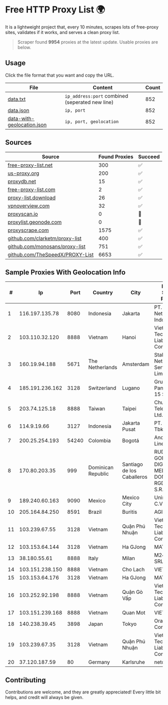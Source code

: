 
# Free HTTP Proxy List 🌍

It is a lightweight project that, every 10 minutes, scrapes lots of free-proxy sites, validates if it works, and serves a clean proxy list.


> Scraper found **9954** proxies at the latest update. Usable proxies are below.

## Usage

Click the file format that you want and copy the URL.


|File|Content|Count|
|----|-------|-----|
|[data.txt](https://raw.githubusercontent.com/themiralay/Proxy-List-World/master/data.txt)|`ip_address:port` combined (seperated new line)|852|
|[data.json](https://raw.githubusercontent.com/themiralay/Proxy-List-World/master/data.json)|`ip, port`|852|
|[data-with-geolocation.json](https://raw.githubusercontent.com/themiralay/Proxy-List-World/master/data-with-geolocation.json)|`ip, port, geolocation`|852|

## Sources

|Source|Found Proxies|Succeed|
|------|-------------|-------|
|[free-proxy-list.net](https://free-proxy-list.net)|300|✅|
|[us-proxy.org](https://www.us-proxy.org)|200|✅|
|[proxydb.net](http://proxydb.net)|15|✅|
|[free-proxy-list.com](https://free-proxy-list.com/?page=&port=&type%5B%5D=http&type%5B%5D=https&up_time=0&search=Search)|2|✅|
|[proxy-list.download](https://www.proxy-list.download/HTTP)|26|✅|
|[vpnoverview.com](https://vpnoverview.com/privacy/anonymous-browsing/free-proxy-servers)|32|✅|
|[proxyscan.io](https://www.proxyscan.io)|0|🚫|
|[proxylist.geonode.com](https://proxylist.geonode.com/api/proxy-list?limit=300&page=1&sort_by=lastChecked&sort_type=desc&protocols=http,https)|0|🚫|
|[proxyscrape.com](https://api.proxyscrape.com/v2/?request=displayproxies&protocol=http&timeout=10000&country=all&ssl=all&anonymity=all)|1575|✅|
|[github.com/clarketm/proxy-list](https://raw.githubusercontent.com/clarketm/proxy-list/master/proxy-list-raw.txt)|400|✅|
|[github.com/monosans/proxy-list](https://raw.githubusercontent.com/monosans/proxy-list/main/proxies/http.txt)|751|✅|
|[github.com/TheSpeedX/PROXY-List](https://raw.githubusercontent.com/TheSpeedX/PROXY-List/master/http.txt)|6653|✅|


## Sample Proxies With Geolocation Info

|#|Ip|Port|Country|City|Internet Service Provider|
|-|--|----|-------|----|-------------------------|
|1|116.197.135.78|8080|Indonesia|Jakarta|PT. Fiber Networks Indonesia|
|2|103.110.32.120|8888|Vietnam|Hanoi|Viet Digital Technology Liability Company|
|3|160.19.94.188|5671|The Netherlands|Amsterdam|Stallion Network Services Limited|
|4|185.191.236.162|3128|Switzerland|Lugano|Grupo Panaglobal 15 S.A|
|5|203.74.125.18|8888|Taiwan|Taipei|Chunghwa Telecom Co., Ltd.|
|6|114.9.19.66|3127|Indonesia|Jakarta Pusat|PT. INDOSAT Tbk|
|7|200.25.254.193|54240|Colombia|Bogotá|Andinet ON Line|
|8|170.80.203.35|999|Dominican Republic|Santiago de los Caballeros|RUDDY GONZALEZ DIGITAL MEDIA DOMINICANA, RGDIMAX, S.R.L|
|9|189.240.60.163|9090|Mexico|Mexico City|Uninet S.A. de C.V.|
|10|205.164.84.250|8591|Brazil|Buritis|AGIS|
|11|103.239.67.55|3128|Vietnam|Quận Phú Nhuận|Viet Digital Technology Liability Company|
|12|103.153.64.144|3128|Vietnam|Ha GJong|MAT-HN|
|13|38.180.55.61|8888|Italy|Milan|M247 Europe SRL|
|14|103.151.238.150|8888|Vietnam|Cho Lach|VIETBRANDS|
|15|103.153.64.176|3128|Vietnam|Ha GJong|MAT-HN|
|16|103.252.92.198|8888|Vietnam|Quận Gò Vấp|Viet Digital Technology Liability Company|
|17|103.151.239.168|8888|Vietnam|Quan Mot|VIETBRANDS|
|18|140.238.39.45|3898|Japan|Tokyo|Oracle Corporation|
|19|103.239.67.35|3128|Vietnam|Quận Phú Nhuận|Viet Digital Technology Liability Company|
|20|37.120.187.59|80|Germany|Karlsruhe|netcup GmbH|



## Contributing

Contributions are welcome, and they are greatly appreciated! Every
little bit helps, and credit will always be given.

